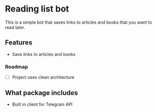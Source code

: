 # Reading list bot 

This is a simple bot that saves links to articles and books that you want to read later.

## Features
- Save links to articles and books

### Roadmap
- [ ] Project uses clean architecture


## What package includes
- Built in client for Telegram API